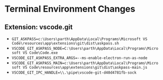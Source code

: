 # Terminal Environment Changes

## Extension: vscode.git

- `GIT_ASKPASS=c:\Users\parth\AppData\Local\Programs\Microsoft VS Code\resources\app\extensions\git\dist\askpass.sh`
- `VSCODE_GIT_ASKPASS_NODE=C:\Users\parth\AppData\Local\Programs\Microsoft VS Code\Code.exe`
- `VSCODE_GIT_ASKPASS_EXTRA_ARGS=--ms-enable-electron-run-as-node`
- `VSCODE_GIT_ASKPASS_MAIN=c:\Users\parth\AppData\Local\Programs\Microsoft VS Code\resources\app\extensions\git\dist\askpass-main.js`
- `VSCODE_GIT_IPC_HANDLE=\\.\pipe\vscode-git-d40d4781fb-sock`
